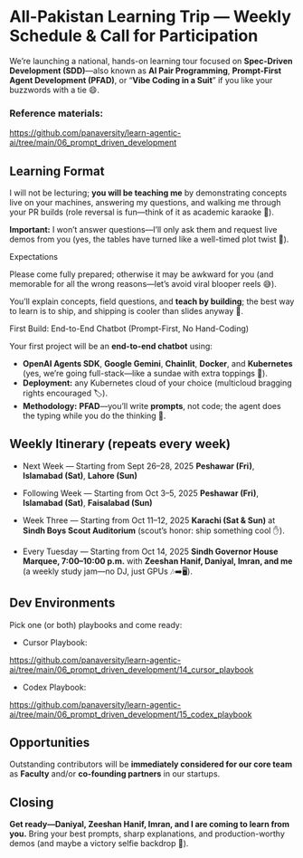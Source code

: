 # All-Pakistan Learning Trip — Weekly Schedule & Call for Participation

We’re launching a national, hands-on learning tour focused on **Spec-Driven Development (SDD)**—also known as **AI Pair Programming**, **Prompt-First Agent Development (PFAD)**, or “**Vibe Coding in a Suit**” if you like your buzzwords with a tie 😄.

### Reference materials:

https://github.com/panaversity/learn-agentic-ai/tree/main/06_prompt_driven_development


## Learning Format

I will not be lecturing; **you will be teaching me** by demonstrating concepts live on your machines, answering my questions, and walking me through your PR builds (role reversal is fun—think of it as academic karaoke 🎤).

**Important:** I won’t answer questions—I’ll only ask them and request live demos from you (yes, the tables have turned like a well-timed plot twist 🍿).

Expectations

Please come fully prepared; otherwise it may be awkward for you (and memorable for all the wrong reasons—let’s avoid viral blooper reels 😅).

You’ll explain concepts, field questions, and **teach by building**; the best way to learn is to ship, and shipping is cooler than slides anyway 🚀.


First Build: End-to-End Chatbot (Prompt-First, No Hand-Coding)

Your first project will be an **end-to-end chatbot** using:

* **OpenAI Agents SDK**, **Google Gemini**, **Chainlit**, **Docker**, and **Kubernetes** (yes, we’re going full-stack—like a sundae with extra toppings 🍨).
* **Deployment:** any Kubernetes cloud of your choice (multicloud bragging rights encouraged 🏷️).
* **Methodology:** **PFAD**—you’ll write **prompts**, not code; the agent does the typing while you do the thinking 🧠.

## Weekly Itinerary (repeats every week)

* Next Week — Starting from Sept 26–28, 2025
  **Peshawar (Fri)**, **Islamabad (Sat)**, **Lahore (Sun)** 

* Following Week — Starting from Oct 3–5, 2025
  **Peshawar (Fri)**, **Islamabad (Sat)**, **Faisalabad (Sun)**

* Week Three — Starting from Oct 11–12, 2025
  **Karachi (Sat & Sun)** at **Sindh Boys Scout Auditorium** (scout’s honor: ship something cool ✋).

* Every Tuesday — Starting from Oct 14, 2025
  **Sindh Governor House Marquee, 7:00–10:00 p.m.** with **Zeeshan Hanif, Daniyal, Imran, and me** (a weekly study jam—no DJ, just GPUs 🎶➡️🖥️).


## Dev Environments

Pick one (or both) playbooks and come ready:

* Cursor Playbook: 

https://github.com/panaversity/learn-agentic-ai/tree/main/06_prompt_driven_development/14_cursor_playbook

* Codex Playbook: 

https://github.com/panaversity/learn-agentic-ai/tree/main/06_prompt_driven_development/15_codex_playbook

## Opportunities

Outstanding contributors will be **immediately considered for our core team** as **Faculty** and/or **co-founding partners** in our startups.

## Closing

**Get ready—Daniyal, Zeeshan Hanif, Imran, and I are coming to learn from you.** Bring your best prompts, sharp explanations, and production-worthy demos (and maybe a victory selfie backdrop 📸).

